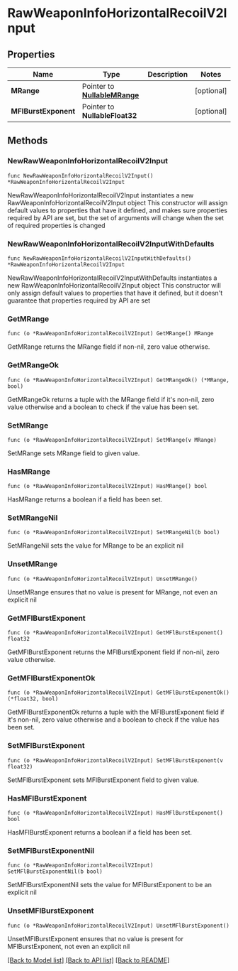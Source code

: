 # RawWeaponInfoHorizontalRecoilV2Input

## Properties

Name | Type | Description | Notes
------------ | ------------- | ------------- | -------------
**MRange** | Pointer to [**NullableMRange**](MRange.md) |  | [optional] 
**MFlBurstExponent** | Pointer to **NullableFloat32** |  | [optional] 

## Methods

### NewRawWeaponInfoHorizontalRecoilV2Input

`func NewRawWeaponInfoHorizontalRecoilV2Input() *RawWeaponInfoHorizontalRecoilV2Input`

NewRawWeaponInfoHorizontalRecoilV2Input instantiates a new RawWeaponInfoHorizontalRecoilV2Input object
This constructor will assign default values to properties that have it defined,
and makes sure properties required by API are set, but the set of arguments
will change when the set of required properties is changed

### NewRawWeaponInfoHorizontalRecoilV2InputWithDefaults

`func NewRawWeaponInfoHorizontalRecoilV2InputWithDefaults() *RawWeaponInfoHorizontalRecoilV2Input`

NewRawWeaponInfoHorizontalRecoilV2InputWithDefaults instantiates a new RawWeaponInfoHorizontalRecoilV2Input object
This constructor will only assign default values to properties that have it defined,
but it doesn't guarantee that properties required by API are set

### GetMRange

`func (o *RawWeaponInfoHorizontalRecoilV2Input) GetMRange() MRange`

GetMRange returns the MRange field if non-nil, zero value otherwise.

### GetMRangeOk

`func (o *RawWeaponInfoHorizontalRecoilV2Input) GetMRangeOk() (*MRange, bool)`

GetMRangeOk returns a tuple with the MRange field if it's non-nil, zero value otherwise
and a boolean to check if the value has been set.

### SetMRange

`func (o *RawWeaponInfoHorizontalRecoilV2Input) SetMRange(v MRange)`

SetMRange sets MRange field to given value.

### HasMRange

`func (o *RawWeaponInfoHorizontalRecoilV2Input) HasMRange() bool`

HasMRange returns a boolean if a field has been set.

### SetMRangeNil

`func (o *RawWeaponInfoHorizontalRecoilV2Input) SetMRangeNil(b bool)`

 SetMRangeNil sets the value for MRange to be an explicit nil

### UnsetMRange
`func (o *RawWeaponInfoHorizontalRecoilV2Input) UnsetMRange()`

UnsetMRange ensures that no value is present for MRange, not even an explicit nil
### GetMFlBurstExponent

`func (o *RawWeaponInfoHorizontalRecoilV2Input) GetMFlBurstExponent() float32`

GetMFlBurstExponent returns the MFlBurstExponent field if non-nil, zero value otherwise.

### GetMFlBurstExponentOk

`func (o *RawWeaponInfoHorizontalRecoilV2Input) GetMFlBurstExponentOk() (*float32, bool)`

GetMFlBurstExponentOk returns a tuple with the MFlBurstExponent field if it's non-nil, zero value otherwise
and a boolean to check if the value has been set.

### SetMFlBurstExponent

`func (o *RawWeaponInfoHorizontalRecoilV2Input) SetMFlBurstExponent(v float32)`

SetMFlBurstExponent sets MFlBurstExponent field to given value.

### HasMFlBurstExponent

`func (o *RawWeaponInfoHorizontalRecoilV2Input) HasMFlBurstExponent() bool`

HasMFlBurstExponent returns a boolean if a field has been set.

### SetMFlBurstExponentNil

`func (o *RawWeaponInfoHorizontalRecoilV2Input) SetMFlBurstExponentNil(b bool)`

 SetMFlBurstExponentNil sets the value for MFlBurstExponent to be an explicit nil

### UnsetMFlBurstExponent
`func (o *RawWeaponInfoHorizontalRecoilV2Input) UnsetMFlBurstExponent()`

UnsetMFlBurstExponent ensures that no value is present for MFlBurstExponent, not even an explicit nil

[[Back to Model list]](../README.md#documentation-for-models) [[Back to API list]](../README.md#documentation-for-api-endpoints) [[Back to README]](../README.md)


